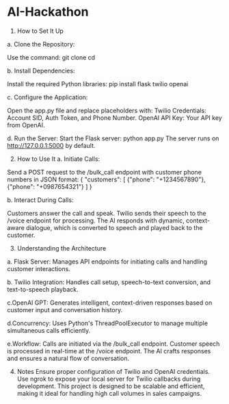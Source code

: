 # AI-Hackathon
1. How to Set It Up

a. Clone the Repository:

Use the command:
git clone <repository-url>
cd <repository-folder>

b. Install Dependencies:

Install the required Python libraries:
pip install flask twilio openai

c. Configure the Application:

Open the app.py file and replace placeholders with:
Twilio Credentials: Account SID, Auth Token, and Phone Number.
OpenAI API Key: Your API key from OpenAI.

d. Run the Server:
Start the Flask server:
python app.py
The server runs on http://127.0.0.1:5000 by default.

2. How to Use It
a. Initiate Calls:

Send a POST request to the /bulk_call endpoint with customer phone numbers in JSON format:
{
  "customers": [
    {"phone": "+1234567890"},
    {"phone": "+0987654321"}
  ]
}

b. Interact During Calls:

Customers answer the call and speak.
Twilio sends their speech to the /voice endpoint for processing.
The AI responds with dynamic, context-aware dialogue, which is converted to speech and played back to the customer.

3. Understanding the Architecture
   
a. Flask Server:
Manages API endpoints for initiating calls and handling customer interactions.

b. Twilio Integration:
Handles call setup, speech-to-text conversion, and text-to-speech playback.

c.OpenAI GPT:
Generates intelligent, context-driven responses based on customer input and conversation history.

d.Concurrency:
Uses Python's ThreadPoolExecutor to manage multiple simultaneous calls efficiently.

e.Workflow:
Calls are initiated via the /bulk_call endpoint.
Customer speech is processed in real-time at the /voice endpoint.
The AI crafts responses and ensures a natural flow of conversation.

4. Notes
Ensure proper configuration of Twilio and OpenAI credentials.
Use ngrok to expose your local server for Twilio callbacks during development.
This project is designed to be scalable and efficient, making it ideal for handling high call volumes in sales campaigns.
